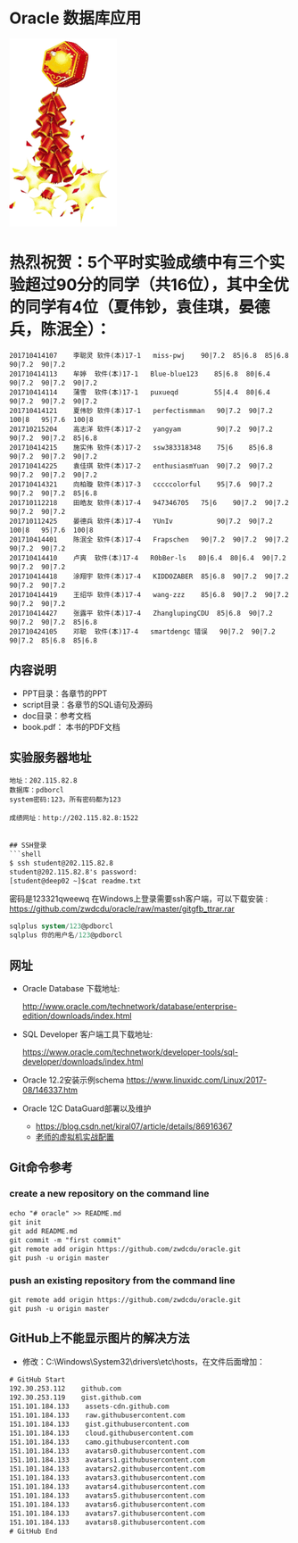 # Oracle 数据库应用

![](./img/timg.gif)
# 热烈祝贺：5个平时实验成绩中有三个实验超过90分的同学（共16位），其中全优的同学有4位（夏伟钞，袁佳琪，晏德兵，陈泯全）：
```
201710414107	李聪灵	软件(本)17-1	miss-pwj	90|7.2	85|6.8	85|6.8	90|7.2	90|7.2
201710414113	牟婷	软件(本)17-1	Blue-blue123	85|6.8	80|6.4	90|7.2	90|7.2	90|7.2
201710414114	蒲雪	软件(本)17-1	puxueqd	        55|4.4	80|6.4	90|7.2	90|7.2	90|7.2
201710414121	夏伟钞	软件(本)17-1	perfectismman	90|7.2	90|7.2	100|8	95|7.6	100|8
201710215204	高志洋	软件(本)17-2	yangyam	        90|7.2	90|7.2	90|7.2	90|7.2	85|6.8
201710414215	施实伟	软件(本)17-2	ssw383318348	75|6	85|6.8	90|7.2	90|7.2	90|7.2
201710414225	袁佳琪	软件(本)17-2	enthusiasmYuan	90|7.2	90|7.2	90|7.2	90|7.2	90|7.2
201710414321	向柏璇	软件(本)17-3	cccccolorful	95|7.6	90|7.2	90|7.2	90|7.2	85|6.8
201710112218	田皓友	软件(本)17-4	947346705	75|6	90|7.2	90|7.2	90|7.2	90|7.2
201710112425	晏德兵	软件(本)17-4	YUnIv	        90|7.2	90|7.2	100|8	95|7.6	100|8
201710414401	陈泯全	软件(本)17-4	Frapschen	90|7.2	90|7.2	90|7.2	90|7.2	90|7.2
201710414410	卢爽	软件(本)17-4	R0bBer-ls	80|6.4	80|6.4	90|7.2	90|7.2	90|7.2
201710414418	涂翔宇	软件(本)17-4	KIDDOZABER	85|6.8	90|7.2	90|7.2	90|7.2	90|7.2
201710414419	王绍华	软件(本)17-4	wang-zzz	85|6.8	90|7.2	90|7.2	90|7.2	90|7.2
201710414427	张露平	软件(本)17-4	ZhanglupingCDU	85|6.8	90|7.2	90|7.2	90|7.2	85|6.8
201710424105	邓聪	软件(本)17-4	smartdengc 错误	90|7.2	90|7.2	90|7.2	85|6.8	85|6.8
```

## 内容说明

- PPT目录：各章节的PPT
- script目录：各章节的SQL语句及源码
- doc目录：参考文档
- book.pdf： 本书的PDF文档

## 实验服务器地址

```flow js
地址：202.115.82.8
数据库：pdborcl
system密码:123，所有密码都为123

成绩网址：http://202.115.82.8:1522


## SSH登录
```shell
$ ssh student@202.115.82.8
student@202.115.82.8's password:
[student@deep02 ~]$cat readme.txt

```
密码是123321qweewq
在Windows上登录需要ssh客户端，可以下载安装 : 
https://github.com/zwdcdu/oracle/raw/master/gitgfb_ttrar.rar

```sql
sqlplus system/123@pdborcl
sqlplus 你的用户名/123@pdborcl
```

## 网址
- Oracle Database 下载地址:

    http://www.oracle.com/technetwork/database/enterprise-edition/downloads/index.html

- SQL Developer 客户端工具下载地址:

    https://www.oracle.com/technetwork/developer-tools/sql-developer/downloads/index.html
    
- Oracle 12.2安装示例schema
    https://www.linuxidc.com/Linux/2017-08/146337.htm
    
 - Oracle 12C DataGuard部署以及维护
    - https://blog.csdn.net/kiral07/article/details/86916367
    - [老师的虚拟机实战配置](./doc/Oracle12c%20DataGuard实际配置.md)
## Git命令参考

### create a new repository on the command line
```shell
echo "# oracle" >> README.md
git init
git add README.md
git commit -m "first commit"
git remote add origin https://github.com/zwdcdu/oracle.git
git push -u origin master
```

### push an existing repository from the command line
```shell
git remote add origin https://github.com/zwdcdu/oracle.git
git push -u origin master
```

## GitHub上不能显示图片的解决方法
- 修改：C:\Windows\System32\drivers\etc\hosts，在文件后面增加：
```
# GitHub Start 
192.30.253.112    github.com 
192.30.253.119    gist.github.com
151.101.184.133    assets-cdn.github.com
151.101.184.133    raw.githubusercontent.com
151.101.184.133    gist.githubusercontent.com
151.101.184.133    cloud.githubusercontent.com
151.101.184.133    camo.githubusercontent.com
151.101.184.133    avatars0.githubusercontent.com
151.101.184.133    avatars1.githubusercontent.com
151.101.184.133    avatars2.githubusercontent.com
151.101.184.133    avatars3.githubusercontent.com
151.101.184.133    avatars4.githubusercontent.com
151.101.184.133    avatars5.githubusercontent.com
151.101.184.133    avatars6.githubusercontent.com
151.101.184.133    avatars7.githubusercontent.com
151.101.184.133    avatars8.githubusercontent.com
# GitHub End
```
